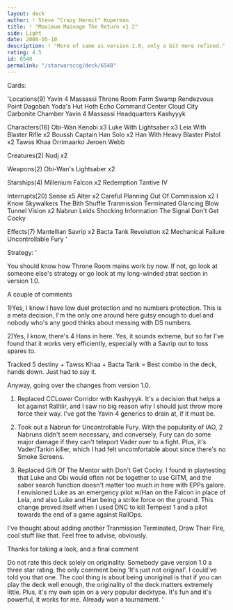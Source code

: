 ```yaml
---
layout: deck
author: ! Steve "Crazy Hermit" Kuperman
title: ! "Maximum Mainage The Return v1 2"
side: Light
date: 2000-05-10
description: ! "More of same as version 1.0, only a bit more refined."
rating: 4.5
id: 6548
permalink: "/starwarsccg/deck/6548"
---
```

Cards: 

'Locations(9)
Yavin 4 Massassi Throne Room
Farm
Swamp
Rendezvous Point
Dagobah Yoda's Hut
Hoth Echo Command Center
Cloud City Carbonite Chamber
Yavin 4 Massassi Headquarters
Kashyyyk


Characters(16)
Obi-Wan Kenobi x3
Luke With Lightsaber x3
Leia With Blaster Rifle x2
Boussh
Captain Han Solo x2
Han With Heavy Blaster Pistol x2
Tawss Khaa
Orrimaarko
Jeroen Webb

Creatures(2)
Nudj x2

Weapons(2)
Obi-Wan's Lightsaber x2

Starships(4)
Millenium Falcon x2
Redemption
Tantive IV

Interrupts(20)
Sense x5
Alter x2
Careful Planning
Out Of Commission x2
I Know
Skywalkers
The Bith Shuffle
Tranmission Terminated
Glancing Blow
Tunnel Vision x2
Nabrun Leids
Shocking Information
The Signal
Don't Get Cocky

Effects(7)
Mantellian Savrip x2
Bacta Tank
Revolution x2
Mechanical Failure
Uncontrollable Fury '

Strategy: '

You should know how Throne Room mains work by now. If not, go look at someone else's strategy or go look at my long-winded strat section in version 1.0.

A couple of comments

1)Yes, I know I have low duel protection and no numbers protection. This is a meta decision, I'm the only one around here gutsy enough to duel and nobody who's any good thinks about messing with DS numbers.

2)Yes, I know, there's 4 Hans in here. Yes, it sounds extreme, but so far I've found that it works very efficiently, especially with a Savrip out to toss spares to.

Tracked 5 destiny + Tawss Khaa + Bacta Tank = Best combo in the deck, hands down. Just had to say it.

Anyway, going over the changes from version 1.0.

1) Replaced CCLower Corridor with Kashyyyk. It's a decision that helps a lot against Ralltiir, and I saw no big reason why I should just throw more force their way. I've got the Yavin 4 generics to drain at, if it must be.

2) Took out a Nabrun for Uncontrollable Fury. With the popularity of IAO, 2 Nabruns didn't seem necessary, and conversely, Fury can do some major damage if they can't teleport Vader over to a fight. Plus, it's Vader/Tarkin killer, which I had felt uncomfortable about since there's no Smoke Screens.

3) Replaced Gift Of The Mentor with Don't Get Cocky. I found in playtesting that Luke and Obi would often not be together to use GiTM, and the saber search function doesn't matter too much in here with EPPs galore. I envisioned Luke as an emergency pilot w/Han on the Falcon in place of Leia, and also Luke and Han being a strike force on the ground. This change proved itself when I used DNC to kill Tempest 1 and a pilot towards the end of a game against RallOps.

I've thought about adding another Tranmission Terminated, Draw Their Fire, cool stuff like that. Feel free to advise, obviously.


Thanks for taking a look, and a final comment

Do not rate this deck solely on originality. Somebody gave version 1.0 a three star rating, the only comment being 'It's just not original'. I could've told you that one. The cool thing is about being unoriginal is that if you can play the deck well enough, the originality of the deck matters extremely little. Plus, it's my own spin on a very popular decktype. It's fun and it's powerful, it works for me. Already won a tournament. '
